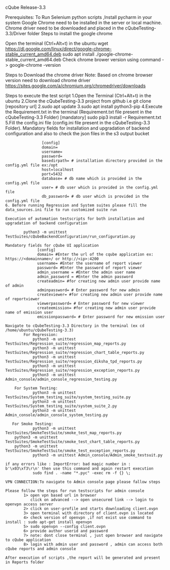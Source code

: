 
cQube Release-3.3

Prerequisites:
  To Run Selenium python scripts ,Install pycharm in your system
  Google Chrome need to be installed in the server or local machine.
  Chrome driver need to be downloaded and placed in the cQubeTesting-3.3/Driver folder
Steps to install the google chrome

  Open the terminal (Ctrl+Alt+t) in the ubuntu
  wget https://dl.google.com/linux/direct/google-chrome-stable_current_amd64.deb
  sudo apt install ./google-chrome-stable_current_amd64.deb
  Check chrome brower version using command -> google-chrome -version
  	
Steps to Download the chrome driver 
Note: Based on chrome browser version need to download chrome driver 
   https://sites.google.com/a/chromium.org/chromedriver/downloads

Steps to execute the test script
	1.Open the Terminal (Ctrl+Alt+t) in the ubuntu
	2.Clone the cQubeTesting-3.3 project from github i.e git clone [repository url] 
	2.sudo apt update
	3.sudo apt install python3-pip
	4.Execute the Requirement.txt in the terminal (Requirement.txt file present in the cQubeTesting-3.3 Folder) [mandatory]
	    sudo pip3 install -r Requirement.txt 
	5.Fill the config.ini file (config.ini file present in the cQubeTesting-3.3 Folder).
	        Mandatory fields for installation and upgradation of backend configuration and also to check the json files in the s3 output bucket
		
                    [config]
                    domain=
                    username=
                    password=
                    basedirpath= # installation directory provided in the config.yml file ex:/opt
                    host=localhost
                    port=5432
                    database= # db name which is provided in the config.yml file
                    user= # db user which is provided in the config.yml file
                    db_password= # db user which is provided in the config.yml file
    6. Before running Regression and System suites please fill the data_sources.ini file to run customized suite run

    Execution of automation testscripts for both installation and upgradation of backend configuration

            python3 -m unittest TestSuites/cQubeBackendConfiguration/run_configuration.py

    Mandatory fields for cQube UI application
                  [config]
                  domain= #Enter the url of the cqube application ex: https://<domainname>/ or http://<ip>:4200
                  username= #Enter the username of report viewer
                  password= #Enter the password of report viewer
                  admin_username = #Enter the admin user name
                  admin_password = #Enter the admin password
                  createadmin= #for creating new admin user provide name of admin
                  adminpassword= # Enter password for new admin
                  createviewer= #for creating new admin user provide name of reportviewer
                  viewerpassword= # Enter password for new viewer
                  createemission= #for creating new admin user provide name of emission user
                  emissionpassword= # Enter password for new emission user
	    
    Navigate to cQubeTesting-3.3 Directory in the terminal (ex cd /home/ubuntu/cQubeTesting-3.3)
            For Regression:
                python3 -m unittest TestSuites/Regression_suite/regression_map_reports.py
                python3 -m unittest TestSuites/Regression_suite/regression_chart_table_reports.py
                python3 -m unittest TestSuites/Regression_suite/regression_diksha_tpd_reports.py
                python3 -m unittest TestSuites/Regression_suite/regression_exception_reports.py
                python3 -m unittest Admin_console/admin_console_regression_testing.py
            
	    For System Testing:
                python3 -m unittest TestSuites/System_testing_suite/system_testing_suite.py
                python3 -m unittest TestSuites/System_testing_suite/system_suite_2.py
                python3 -m unittest Admin_console/admin_console_system_testing.py
           
	   For Smoke Testing:
                python3 -m unittest TestSuites/SmokeTestSuite/smoke_test_map_reports.py
		python3 -m unittest TestSuites/SmokeTestSuite/smoke_test_chart_table_reports.py
		python3 -m unittest TestSuites/SmokeTestSuite/smoke_test_exception_reports.py
                python3 -m unittest Admin_console/Admin_smoke_testsuit.py

    if any errors like : ImportError: bad magic number in : b'\x03\xf3\r\n' then use this command and again restart execution
                sudo find . -name "*.pyc" -exec rm -f {} \;

    VPN CONNECTION:To navigate to Admin console page please fallow steps

    Please follow the steps for run testscripts for admin console
            1> open vpn based url in browser
               click on advanced --> open unsecured link --> login to openvpn access server
            2> click on user-profile and starts downloading client.ovpn
            3> open terminal with directory of client.ovpn is located
            4> check version of openvpn ,if not exist use command to install : sudo apt-get install openvpn
            5> sudo openvpn --config client.ovpn
            6> provide author userid and password
            7> note: dont close terminal , just open browser and navigate to cQube application
            8> login with admin user and password , admin can access both cQube reports and admin console

    After execution of scripts ,the report will be generated and present in Reports folder


